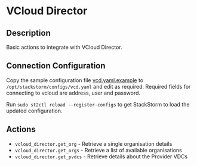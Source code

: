 # VCloud Director

## Description

Basic actions to integrate with VCloud Director.


## Connection Configuration

Copy the sample configuration file [vcd.yaml.example](./vcd.yaml.example) to `/opt/stackstorm/configs/vcd.yaml`
and edit as required. Required fields for connecting to vcloud are address, user and password.

Run `sudo st2ctl reload --register-configs` to get StackStorm to load the updated configuration.


## Actions

* `vcloud_director.get_org` - Retrieve a single organisation details
* `vcloud_director.get_orgs` - Retrieve a list of available organisations
* `vcloud_director.get_pvdcs` - Retrieve details about the Provider VDCs


